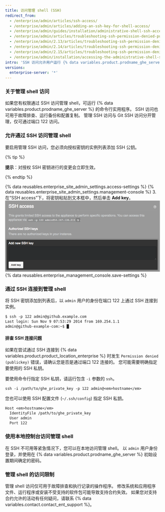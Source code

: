 ```yaml
---
title: 访问管理 shell (SSH)
redirect_from:
  - /enterprise/admin/articles/ssh-access/
  - /enterprise/admin/articles/adding-an-ssh-key-for-shell-access/
  - /enterprise/admin/guides/installation/administrative-shell-ssh-access/
  - /enterprise/admin/articles/troubleshooting-ssh-permission-denied-publickey/
  - /enterprise/admin/2.13/articles/troubleshooting-ssh-permission-denied-publickey/
  - /enterprise/admin/2.14/articles/troubleshooting-ssh-permission-denied-publickey/
  - /enterprise/admin/2.15/articles/troubleshooting-ssh-permission-denied-publickey/
  - /enterprise/admin/installation/accessing-the-administrative-shell-ssh
intro: 'SSH 访问允许用户运行 {% data variables.product.prodname_ghe_server %} 命令行实用程序，可用于故障排查、运行备份和配置复制。'
versions:
  enterprise-server: '*'
---
```


### 关于管理 shell 访问

如果您有权限通过 SSH 访问管理 shell，可运行 {% data variables.product.prodname_ghe_server %} 的命令行实用程序。 SSH 访问也可用于故障排查、运行备份和配置复制。 管理 SSH 访问与 Git SSH 访问分开管理，仅可通过端口 122 访问。

### 允许通过 SSH 访问管理 shell

要启用管理 SSH 访问，您必须向授权密钥的实例列表添加 SSH 公钥。

{% tip %}

**提示**：对授权 SSH 密钥进行的变更会立即生效。

{% endtip %}

{% data reusables.enterprise_site_admin_settings.access-settings %}
{% data reusables.enterprise_site_admin_settings.management-console %}
3. 在“SSH access”下，将密钥粘贴到文本框中，然后单击 **Add key**。 ![添加 SSH 密钥的文本框和按钮](/assets/images/enterprise/settings/add-authorized-ssh-key-admin-shell.png)
{% data reusables.enterprise_management_console.save-settings %}

### 通过 SSH 连接到管理 shell

将 SSH 密钥添加到列表后，以 `admin` 用户的身份在端口 122 上通过 SSH 连接到实例。

```shell
$ ssh -p 122 admin@github.example.com
Last login: Sun Nov 9 07:53:29 2014 from 169.254.1.1
admin@github-example-com:~$ █
```

#### 排查 SSH 连接问题

如果在尝试通过 SSH 连接到 {% data variables.product.product_location_enterprise %} 时发生 `Permission denied (publickey)` 错误，请确认您是否是通过端口 122 连接的。 您可能需要明确指定要使用的 SSH 私钥。

要使用命令行指定 SSH 私钥，请运行包含 `-i` 参数的 `ssh`。

```shell
ssh -i /path/to/ghe_private_key -p 122 admin@<em>hostname</em>
```

您也可以使用 SSH 配置文件 (`~/.ssh/config`) 指定 SSH 私钥。

```shell
Host <em>hostname</em>
  IdentityFile /path/to/ghe_private_key
  User admin
  Port 122
```

### 使用本地控制台访问管理 shell

在 SSH 不可用等紧急情况下，您可以在本地访问管理 shell。 以 `admin` 用户身份登录，并使用在 {% data variables.product.prodname_ghe_server %} 初始设置期间确定的密码。

### 管理 shell 的访问限制

管理 shell 访问仅可用于故障排查和执行记录的操作程序。 修改系统和应用程序文件、运行程序或安装不受支持的软件包可能导致支持合约失效。 如果您对支持合约允许的活动有任何疑问，请联系 {% data variables.contact.contact_ent_support %}。
